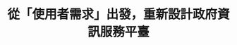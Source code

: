 ---
layout: post
title: " 從「使用者需求」出發，重新設計政府資訊服務平臺"
tags:
  - "資訊系統"
  - "休閒"
  - "公私協力"
id: 71
thumbnail: "/images/post/71/10WrxhAWDosHxlOz_aexwLVl2VkCOprzh.jpg"
description: "海洋委員會自提 開放政府第71次協作會議 海域遊憩活動一站式資訊平臺「使用者需求」探詢"
color: "blue"
publish: "true"
departments:
  - "海委會"
cover:
  link: "https://youtu.be/2TCoZ7kJ6zo"
introduction:
  content: "繼去年行政院「向山致敬」的政策討論後，今年行政院持續推動「向海致敬」的政策。 本次協作會議聚焦在探詢「資訊」的使用者需求，透過11場深度訪談、協作會議的議題盤點，以及邀請各方利害關係人進行面對面的討論，來聚焦海域遊憩活動一站式資訊平臺的「使用者需求」，提供以「使用者為中心」的政府數位服務。 
協作會議中，除了在上半場藉由部會簡報和心智圖盤點與海相關的遊憩使用者經驗及需求外，下半場的小組討論著重下列核心問題：「如何以不同海洋使用情境來細探使用者資訊需求並討論實行方法？」會議中各方利害關係人，透過進一步的經驗交流與腦力激盪，共同討論出具體方案，並在會中分享彼此的成果。海洋委員會針對協作會議所討論出的方案研擬短中長期執行計畫。後續將持續進行海域遊憩活動一站式資訊平臺的優化。
"
  image: "/images/post/71/1izjfvdkRSzeItYM_5t7G2akz0o6I6W_u.jpg"
join:
  type: "部"
  image: "/images/post/71/1MEpVrvFIVStiI_ih1RD0Sbf0_zeVSoay.jpg"
embed:
  - type: "agenda_book"
    links:
      - "https://issuu.com/pdis.tw/docs/____-____________________________71_____"
  - type: "mind_map"
    links:
      - "https://miro.com/app/live-embed/o9J_koT0vns=/?moveToViewport=133,1778,11810,6655&amp;embedAutoplay=true"
  - type: "ministry_slide"
    links:
      - "https://issuu.com/pdis.tw/docs/__20200821___________"
  - type: "host_slide"
    links:
      - "https://issuu.com/pdis.tw/docs/_______________________"
  - type: "live"
    links:
      - "https://www.youtube.com/watch?v=iGK8-Hi5EP0"
  - type: "transcript"
    links:
      - "https://sayit.pdis.nat.gov.tw/2020-08-21-%E9%96%8B%E6%94%BE%E6%94%BF%E5%BA%9C%E7%AC%AC71%E6%AC%A1%E5%8D%94%E4%BD%9C%E6%9C%83%E8%AD%B0"
pictures:
  - "/images/post/71/1AKebKK-ACmBgPic9bJfkryq0NADSncmF.jpg"
  - "/images/post/71/1BXsFBf4kTfNxM56s1H0LAVpIdXYxsKf0.jpg"
  - "/images/post/71/1fHKj3v9djhonMtRSDgugDbTAOyuCVTLJ.jpg"
  - "/images/post/71/1jAyUEJJYyniUG5E0TVpEUhdCwQSDf_hW.jpg"
---